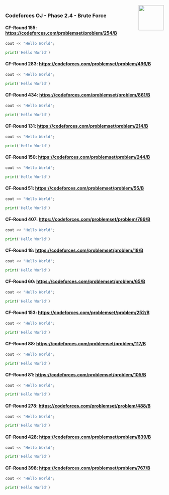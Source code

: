<img align="right" width="80" src="https://github.com/cs-MohamedAyman/Problem-Solving-Training/blob/master/online-judges-logos/codeforces.jpg">

### Codeforces OJ - Phase 2.4 - Brute Force

#### CF-Round 155: https://codeforces.com/problemset/problem/254/B
```cpp
cout << "Hello World";
```
```python
print('Hello World')
```

#### CF-Round 283: https://codeforces.com/problemset/problem/496/B
```cpp
cout << "Hello World";
```
```python
print('Hello World')
```

#### CF-Round 434: https://codeforces.com/problemset/problem/861/B
```cpp
cout << "Hello World";
```
```python
print('Hello World')
```

#### CF-Round 131: https://codeforces.com/problemset/problem/214/B
```cpp
cout << "Hello World";
```
```python
print('Hello World')
```

#### CF-Round 150: https://codeforces.com/problemset/problem/244/B
```cpp
cout << "Hello World";
```
```python
print('Hello World')
```

#### CF-Round 51: https://codeforces.com/problemset/problem/55/B
```cpp
cout << "Hello World";
```
```python
print('Hello World')
```

#### CF-Round 407: https://codeforces.com/problemset/problem/789/B
```cpp
cout << "Hello World";
```
```python
print('Hello World')
```

#### CF-Round 18: https://codeforces.com/problemset/problem/18/B
```cpp
cout << "Hello World";
```
```python
print('Hello World')
```

#### CF-Round 60: https://codeforces.com/problemset/problem/65/B
```cpp
cout << "Hello World";
```
```python
print('Hello World')
```

#### CF-Round 153: https://codeforces.com/problemset/problem/252/B
```cpp
cout << "Hello World";
```
```python
print('Hello World')
```

#### CF-Round 88: https://codeforces.com/problemset/problem/117/B
```cpp
cout << "Hello World";
```
```python
print('Hello World')
```

#### CF-Round 81: https://codeforces.com/problemset/problem/105/B
```cpp
cout << "Hello World";
```
```python
print('Hello World')
```

#### CF-Round 278: https://codeforces.com/problemset/problem/488/B
```cpp
cout << "Hello World";
```
```python
print('Hello World')
```

#### CF-Round 428: https://codeforces.com/problemset/problem/839/B
```cpp
cout << "Hello World";
```
```python
print('Hello World')
```

#### CF-Round 398: https://codeforces.com/problemset/problem/767/B
```cpp
cout << "Hello World";
```
```python
print('Hello World')
```
